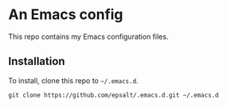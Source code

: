 # An Emacs config

This repo contains my Emacs configuration files.

## Installation

To install, clone this repo to `~/.emacs.d`.

```
git clone https://github.com/epsalt/.emacs.d.git ~/.emacs.d
```
